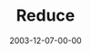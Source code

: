 ---
layout: message
category: message
series: "The Not So Big Christmas"
title: "Reduce"
date: 2003-12-07-00-00
message_id: 194
audio: "http://s3.amazonaws.com/crossroads-media/messages/audio/TNSBC_01_12-07-03_Reduce.mp3"
audio-duration: "30:56"
explicit: false
---